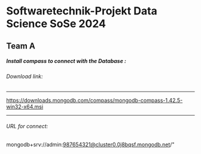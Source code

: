 # Softwaretechnik-Projekt Data Science SoSe 2024

## Team A

##### Install compass to connect with the Database :


###### Download link:
------------------------------------------------------
 https://downloads.mongodb.com/compass/mongodb-compass-1.42.5-win32-x64.msi

 -----------------------------------------------------------------------------
   
###### URL for connect:

mongodb+srv://admin:987654321@cluster0.0j8bqsf.mongodb.net/"